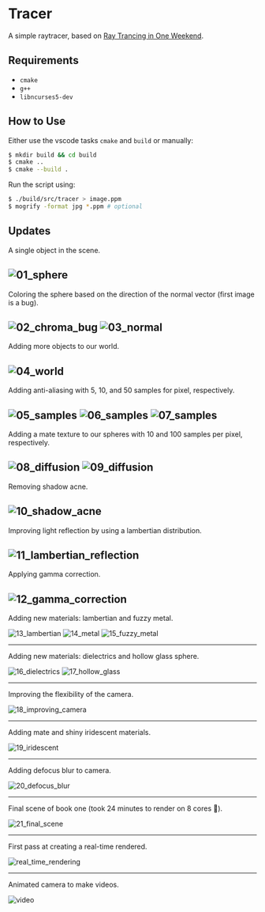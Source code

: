 # Tracer

A simple raytracer, based on [Ray Trancing in One Weekend](https://raytracing.github.io/books/RayTracingInOneWeekend.html).

## Requirements

- `cmake`
- `g++`
- `libncurses5-dev`

## How to Use

Either use the vscode tasks `cmake` and `build` or manually:
```sh
$ mkdir build && cd build
$ cmake ..
$ cmake --build .
```

Run the script using:
```sh
$ ./build/src/tracer > image.ppm
$ mogrify -format jpg *.ppm # optional
```

## Updates

A single object in the scene.

![01_sphere](./images/01_sphere.jpg)
---

Coloring the sphere based on the direction of the normal vector (first image is a bug).

![02_chroma_bug](./images/02_chroma_BUG.jpg)
![03_normal](./images/03_normal.jpg)
---

Adding more objects to our world.

![04_world](./images/04_world.jpg)
---

Adding anti-aliasing with 5, 10, and 50 samples for pixel, respectively.

![05_samples](./images/05_aliasing_5samples.jpg)
![06_samples](./images/06_aliasing_10samples.jpg)
![07_samples](./images/07_aliasing_50samples.jpg)
---

Adding a mate texture to our spheres with 10 and 100 samples per pixel, respectively.

![08_diffusion](./images/08_diffusion_10samples.jpg)
![09_diffusion](./images/09_diffusion_100samples.jpg)
---

Removing shadow acne.

![10_shadow_acne](./images/10_shadow_acne.jpg)
---

Improving light reflection by using a lambertian distribution.

![11_lambertian_reflection](./images/11_lambertian_reflection.jpg)
---

Applying gamma correction.

![12_gamma_correction](./images/12_gamma_correction.jpg)
---

Adding new materials: lambertian and fuzzy metal.

![13_lambertian](./images/13_lambertian.jpg)
![14_metal](./images/14_metal.jpg)
![15_fuzzy_metal](./images/15_fuzzy_metal.jpg)

---

Adding new materials: dielectrics and hollow glass sphere.

![16_dielectrics](./images/16_dielectrics.jpg)
![17_hollow_glass](./images/17_hollow_glass.jpg)

---

Improving the flexibility of the camera.

![18_improving_camera](./images/18_position.jpg)

---

Adding mate and shiny iridescent materials.

![19_iridescent](./images/19_iridescent.jpg)

---

Adding defocus blur to camera.

![20_defocus_blur](./images/20_defocus_blur.jpg)

---

Final scene of book one (took 24 minutes to render on 8 cores 🤡).

![21_final_scene](./images/21_final_scene_book1.jpg)

---

First pass at creating a real-time rendered.

![real_time_rendering](./demos/initial_real_time_renderer.gif)

---

Animated camera to make videos.

![video](./demos/initial_rotating_camera.gif)

